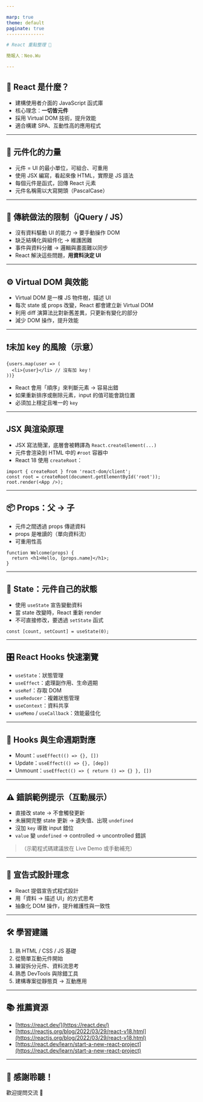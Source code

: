 ```yaml
---

marp: true
theme: default
paginate: true
--------------

# React 重點整理 🚀

簡報人：Neo.Wu

---
```


## 🤔 React 是什麼？

* 建構使用者介面的 JavaScript 函式庫
* 核心理念：**一切皆元件**
* 採用 Virtual DOM 技術，提升效能
* 適合構建 SPA、互動性高的應用程式

---

## 🧱 元件化的力量

* 元件 = UI 的最小單位，可組合、可重用
* 使用 JSX 編寫，看起來像 HTML，實際是 JS 語法
* 每個元件是函式，回傳 React 元素
* 元件名稱需以大寫開頭（PascalCase）

---

## 🔁 傳統做法的限制（jQuery / JS）

* 沒有資料驅動 UI 的能力 → 要手動操作 DOM
* 缺乏結構化與組件化 → 維護困難
* 事件與資料分離 → 邏輯與畫面難以同步
* React 解決這些問題，**用資料決定 UI**

---

## ⚙️ Virtual DOM 與效能

* Virtual DOM 是一棵 JS 物件樹，描述 UI
* 每次 state 或 props 改變，React 都會建立新 Virtual DOM
* 利用 diff 演算法比對新舊差異，只更新有變化的部分
* 減少 DOM 操作，提升效能

---

## ❗️未加 key 的風險（示意）

```tsx
{users.map(user => (
  <li>{user}</li> // 沒有加 key！
))}
```

* React 會用「順序」來判斷元素 → 容易出錯
* 如果重新排序或刪除元素，input 的值可能會跳位置
* 必須加上穩定且唯一的 `key`

---

## JSX 與渲染原理

* JSX 寫法簡潔，底層會被轉譯為 `React.createElement(...)`
* 元件會渲染到 HTML 中的 `#root` 容器中
* React 18 使用 `createRoot`：

```tsx
import { createRoot } from 'react-dom/client';
const root = createRoot(document.getElementById('root'));
root.render(<App />);
```

---

## 📦 Props：父 → 子

* 元件之間透過 props 傳遞資料
* props 是唯讀的（單向資料流）
* 可重用性高

```tsx
function Welcome(props) {
  return <h1>Hello, {props.name}</h1>;
}
```

---

## 🔧 State：元件自己的狀態

* 使用 `useState` 宣告變動資料
* 當 state 改變時，React 重新 render
* 不可直接修改，要透過 `setState` 函式

```tsx
const [count, setCount] = useState(0);
```

---

## 🎛️ React Hooks 快速瀏覽

* `useState`：狀態管理
* `useEffect`：處理副作用、生命週期
* `useRef`：存取 DOM
* `useReducer`：複雜狀態管理
* `useContext`：資料共享
* `useMemo` / `useCallback`：效能最佳化

---

## 🔁 Hooks 與生命週期對應

* Mount：`useEffect(() => {}, [])`
* Update：`useEffect(() => {}, [dep])`
* Unmount：`useEffect(() => { return () => {} }, [])`

---

## ⚠️ 錯誤範例提示（互動展示）

* 直接改 state → 不會觸發更新
* 未展開完整 state 更新 → 遺失值、出現 `undefined`
* 沒加 `key` 導致 input 錯位
* `value` 變 `undefined` → controlled → uncontrolled 錯誤

> （示範程式碼建議放在 Live Demo 或手動補充）

---

## 🧠 宣告式設計理念

* React 提倡宣告式程式設計
* 用「資料 → 描述 UI」的方式思考
* 抽象化 DOM 操作，提升維護性與一致性

---

## 🛠️ 學習建議

1. 熟 HTML / CSS / JS 基礎
2. 從簡單互動元件開始
3. 練習拆分元件、資料流思考
4. 熟悉 DevTools 與除錯工具
5. 建構專案從靜態頁 → 互動應用

---

## 📚 推薦資源

* [https://react.dev/](https://react.dev/)
* [https://reactjs.org/blog/2022/03/29/react-v18.html](https://reactjs.org/blog/2022/03/29/react-v18.html)
* [https://react.dev/learn/start-a-new-react-project](https://react.dev/learn/start-a-new-react-project)

---

## 🙌 感謝聆聽！

歡迎提問交流 💬
